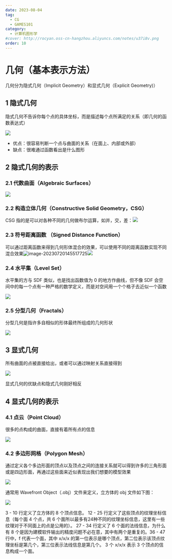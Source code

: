 ```yaml
---
date: 2023-08-04
tag:
  - CG
  - GAMES101
category:
  - 计算机图形学
#cover: http://rocyan.oss-cn-hangzhou.aliyuncs.com/notes/u37i8v.png
order: 10
---
```


# 几何（基本表示方法）

几何分为隐式几何（Implicit Geometry）和显式几何（Explicit Geometry)）

## 1 隐式几何

隐式几何不告诉你每个点的具体坐标，而是描述每个点所满足的关系（即几何的函数表达式）

![](http://rocyan.oss-cn-hangzhou.aliyuncs.com/notes/78p5z8.png)

- 优点：很容易判断一个点与曲面的关系（在面上、内部或外部）
- 缺点：很难通过函数看出是什么图形

## 2 隐式几何的表示

### 2.1 代数曲面（Algebraic Surfaces）

![](http://rocyan.oss-cn-hangzhou.aliyuncs.com/notes/d8mxvg.jpg)

### 2.2 构造立体几何（Constructive Solid Geometry，CSG）

CSG 指的是可以对各种不同的几何做布尔运算，如并，交，差：![](http://rocyan.oss-cn-hangzhou.aliyuncs.com/notes/7cb546.png)

### 2.3 符号距离函数 （Signed Distance Function）

可以通过距离函数来得到几何形体混合的效果，可以使用不同的距离函数实现不同混合效果![image-20230720145517725](http://rocyan.oss-cn-hangzhou.aliyuncs.com/notes/wxq5uy.png)![](http://rocyan.oss-cn-hangzhou.aliyuncs.com/notes/nne16e.png)

### 2.4 水平集（Level Set）

水平集的方与 SDF 类似，也是找出函数值为 0 的地方作曲线，但不像 SDF 会空间中的每一个点有一种严格的数学定义，而是对空间用一个个格子去近似一个函数

![](http://rocyan.oss-cn-hangzhou.aliyuncs.com/notes/0dgwch.png)

### 2.5 分型几何（Fractals）

分型几何是指许多自相似的形体最终所组成的几何形状

![](http://rocyan.oss-cn-hangzhou.aliyuncs.com/notes/0bw725.jpg)

## 3 显式几何

所有曲面的点被直接给出，或者可以通过映射关系直接得到

![](http://rocyan.oss-cn-hangzhou.aliyuncs.com/notes/zvwsgm.png)

显式几何的优缺点和隐式几何刚好相反

## 4 显式几何的表示

### 4.1 点云（Point Cloud）

很多的点构成的曲面，直接有着所有点的信息

![](http://rocyan.oss-cn-hangzhou.aliyuncs.com/notes/y1wcq0.png)

### 4.2 多边形网格（Polygon Mesh）

通过定义各个多边形面的顶点以及顶点之间的连接关系就可以得到许多的三角形面或是四边形面，再通过这些面来近似表现出我们想要的模型效果

![](http://rocyan.oss-cn-hangzhou.aliyuncs.com/notes/gf30qt.png)

通常用 Wavefront Object（.obj）文件来定义，立方体的 obj 文件如下图：

![](http://rocyan.oss-cn-hangzhou.aliyuncs.com/notes/dwsbll.png)

3 - 10 行定义了立方体的 8 个顶点信息。 12 - 25 行定义了这些顶点的纹理坐标信息（每个面 4 个点，共 6 个面所以最多有24种不同的纹理坐标信息，这里有一些纹理对于不同面上的点是公用的）。 27 - 34 行定义了 6 个面的法线信息，为什么有 8 个是因为建模软件输出的精度问题不必在意，其中有两个是重复的。36 - 47 行中，f 代表一个面，其中 x/x/x 的第一位表示是哪个顶点，第二位表示该顶点纹理坐标是第几个，第三位表示法线信息是第几个。 3 个 x/x/x 表示 3 个顶点的信息构成一个面。
